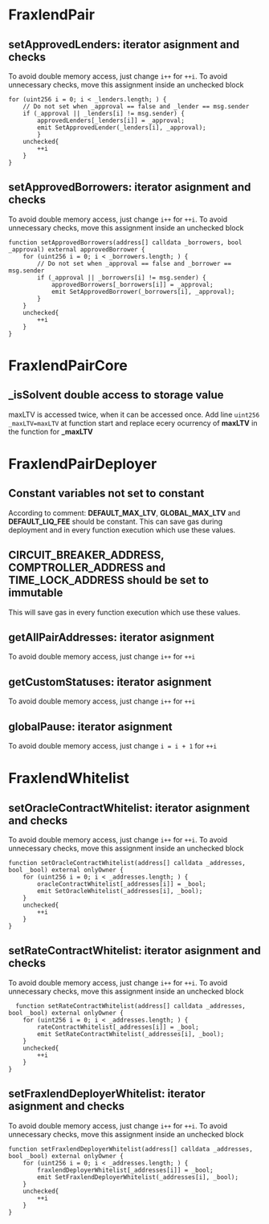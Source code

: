 # FraxlendPair
## setApprovedLenders: iterator asignment and checks
To avoid double memory access, just change ```i++``` for ```++i```. To avoid unnecessary checks, move this assignment inside an unchecked block

```solidity
for (uint256 i = 0; i < _lenders.length; ) {
    // Do not set when _approval == false and _lender == msg.sender
    if (_approval || _lenders[i] != msg.sender) {
        approvedLenders[_lenders[i]] = _approval;
        emit SetApprovedLender(_lenders[i], _approval);
        }
    unchecked{
        ++i
    }
}
```

## setApprovedBorrowers: iterator asignment and checks
To avoid double memory access, just change ```i++``` for ```++i```. To avoid unnecessary checks, move this assignment inside an unchecked block

```solidity
function setApprovedBorrowers(address[] calldata _borrowers, bool _approval) external approvedBorrower {
    for (uint256 i = 0; i < _borrowers.length; ) {
        // Do not set when _approval == false and _borrower == msg.sender
        if (_approval || _borrowers[i] != msg.sender) {
            approvedBorrowers[_borrowers[i]] = _approval;
            emit SetApprovedBorrower(_borrowers[i], _approval);
        }
    }
    unchecked{
        ++i
    }
}
```


# FraxlendPairCore
## _isSolvent double access to storage value
maxLTV is accessed twice, when it can be accessed once.
Add line ```uint256 _maxLTV=maxLTV``` at function start and replace ecery ocurrency of **maxLTV** in the function for **_maxLTV**

# FraxlendPairDeployer
## Constant variables not set to constant
According to comment: **DEFAULT_MAX_LTV**, **GLOBAL_MAX_LTV** and **DEFAULT_LIQ_FEE** should be constant. This can save gas during deployment and in every function execution which use these values.

## CIRCUIT_BREAKER_ADDRESS, COMPTROLLER_ADDRESS and TIME_LOCK_ADDRESS should be set to immutable
This will save gas in every function execution which use these values.

## getAllPairAddresses: iterator asignment
To avoid double memory access, just change ```i++``` for ```++i```

## getCustomStatuses: iterator asignment
To avoid double memory access, just change ```i++``` for ```++i```

## globalPause: iterator asignment
To avoid double memory access, just change ```i = i + 1``` for ```++i```

# FraxlendWhitelist
## setOracleContractWhitelist: iterator asignment and checks
To avoid double memory access, just change ```i++``` for ```++i```. To avoid unnecessary checks, move this assignment inside an unchecked block

```solidity
function setOracleContractWhitelist(address[] calldata _addresses, bool _bool) external onlyOwner {
    for (uint256 i = 0; i < _addresses.length; ) {
        oracleContractWhitelist[_addresses[i]] = _bool;
        emit SetOracleWhitelist(_addresses[i], _bool);
    }
    unchecked{
        ++i
    }
}
```

## setRateContractWhitelist: iterator asignment and checks
To avoid double memory access, just change ```i++``` for ```++i```. To avoid unnecessary checks, move this assignment inside an unchecked block

```solidity
  function setRateContractWhitelist(address[] calldata _addresses, bool _bool) external onlyOwner {
    for (uint256 i = 0; i < _addresses.length; ) {
        rateContractWhitelist[_addresses[i]] = _bool;
        emit SetRateContractWhitelist(_addresses[i], _bool);
    }
    unchecked{
        ++i
    }
}
```

## setFraxlendDeployerWhitelist: iterator asignment and checks
To avoid double memory access, just change ```i++``` for ```++i```. To avoid unnecessary checks, move this assignment inside an unchecked block

```solidity
function setFraxlendDeployerWhitelist(address[] calldata _addresses, bool _bool) external onlyOwner {
    for (uint256 i = 0; i < _addresses.length; ) {
        fraxlendDeployerWhitelist[_addresses[i]] = _bool;
        emit SetFraxlendDeployerWhitelist(_addresses[i], _bool);
    }
    unchecked{
        ++i
    }
}
```
